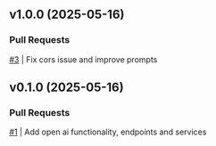## v1.0.0 (2025-05-16)

### Pull Requests
[#3](https://github.com/RafaelMoro/api-launch-business/pull/3) | Fix cors issue and improve prompts


## v0.1.0 (2025-05-16)

### Pull Requests
[#1](https://github.com/RafaelMoro/api-launch-business/pull/1) | Add open ai functionality, endpoints and services
